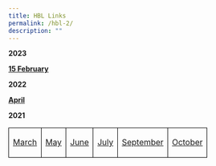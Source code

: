 ```yaml
---
title: HBL Links
permalink: /hbl-2/
description: ""
---
```

<p><strong>2023</td>
<p><a href="/hbl-links-for-15-Feb-23/" target="_blank" rel="noopener">15 February </strong></a></p>
<p><strong>2022</td>
<p><a href="/hbl-links-for-6-april/" target="_blank" rel="noopener">April</strong></a></p>
<p><strong>2021</td>
<table>
<tbody>
<tr>
<td style="border:1px solid black">
<p><a href="/hbl-12-march-2021/">March</a></p>
</td>
<td style="border:1px solid black">
<p><a href="/hbl-links-for-may-2021/" target="_blank" rel="noopener">May</a></p>
</td>
<td style="border:1px solid black">
<p><a href="/hbl-28-to-30-june-2021/">June</a></p>
</td>
<td style="border:1px solid black">
<p><a href="/hbl-1-to-2-july-2021/">July</a></p>
</td>
<td style="border:1px solid black">
<p><a href="/hbl-links-for-september-2021/" target="_blank" rel="noopener">September</a></p>
</td>
<td style="border:1px solid black">
<p><a href="/hbl-links-for-october-2021/" target="_blank" rel="noopener">October</a></p>
</td>
</tr>
</tbody>
</table>